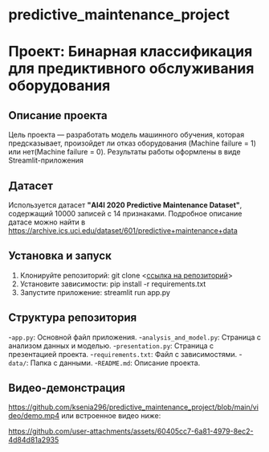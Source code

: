 # predictive_maintenance_project
# Проект: Бинарная классификация для предиктивного обслуживания оборудования
## Описание проекта
Цель проекта — разработать модель машинного обучения, которая предсказывает, произойдет ли отказ оборудования (Machine failure = 1) или нет(Machine failure = 0). Результаты работы оформлены в виде Streamlit-приложения

## Датасет
Используется датасет
**"AI4I 2020 Predictive Maintenance Dataset"**, содержащий 10000 записей с 14 признаками. Подробное описание датасе можно найти в https://archive.ics.uci.edu/dataset/601/predictive+maintenance+data
## Установка и запуск
1. Клонируйте репозиторий: git clone <[ссылка на репозиторий](https://github.com/ksenia296/predictive_maintenance_project/tree/main)>
2. Установите зависимости: pip install -r requirements.txt
3. Запустите приложение: streamlit run app.py

## Структура репозитория
-`app.py`: Основной файл приложения.
-`analysis_and_model.py`: Страница с анализом данных и моделью.
-`presentation.py`: Страница с презентацией проекта.
-`requirements.txt`: Файл с зависимостями.
-`data/`: Папка с данными.
-`README.md`: Описание проекта.

## Видео-демонстрация
https://github.com/ksenia296/predictive_maintenance_project/blob/main/video/demo.mp4 или встроенное видео ниже:

https://github.com/user-attachments/assets/60405cc7-6a81-4979-8ec2-4d84d81a2935

